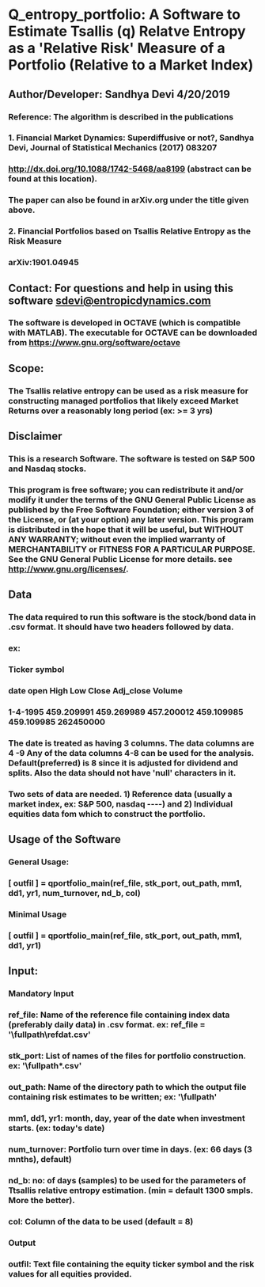 # Q_entropy_portfolio: A Software to Estimate Tsallis (q) Relatve Entropy as a 'Relative Risk' Measure of a Portfolio (Relative to a Market Index)

## Author/Developer:     Sandhya Devi     4/20/2019
### Reference: The algorithm is described in the publications
### 1.  Financial Market Dynamics: Superdiffusive or not?,  Sandhya Devi, Journal of Statistical Mechanics (2017) 083207
###     http://dx.doi.org/10.1088/1742-5468/aa8199 (abstract can be found at this location).
### The paper can also be found in arXiv.org under the title given above. 
    
### 2.  Financial Portfolios based on Tsallis Relative Entropy as the Risk Measure 
###   arXiv:1901.04945 

##  Contact: For questions and help in using this software sdevi@entropicdynamics.com

### The software is developed in OCTAVE (which is compatible with MATLAB). The executable for OCTAVE can be downloaded from https://www.gnu.org/software/octave


## Scope: 
### The Tsallis relative entropy can be used as a risk measure for constructing managed portfolios that likely exceed Market Returns over a reasonably long period (ex:  >= 3 yrs)

## Disclaimer
### This is a research Software. The software is tested on S&P 500 and Nasdaq stocks.
### This program is free software; you can redistribute it and/or modify it under the terms of the GNU General Public License as published by the Free Software Foundation; either version 3 of the License, or (at your option) any later version. This program is distributed in the hope that it will be useful, but WITHOUT ANY WARRANTY; without even the implied warranty of MERCHANTABILITY or FITNESS FOR A PARTICULAR PURPOSE. See the GNU General Public License for more details. see http://www.gnu.org/licenses/.

## Data 

### The data required to run this software is the stock/bond data in .csv format. It should have two headers followed by data. 
### ex:
### Ticker symbol
### date  open  High  Low  Close  Adj_close  Volume
### 1-4-1995 459.209991	459.269989	457.200012	459.109985	459.109985	262450000
### The date is treated as having 3 columns. The data columns are 4 -9 Any of the data columns 4-8 can be used for the analysis. Default(preferred)  is 8  since it is adjusted for dividend and splits. Also the data should not have 'null' characters in it.

### Two  sets of data are needed. 1) Reference data (usually a market index, ex: S&P 500, nasdaq ----) and 2) Individual equities data fom which to construct the portfolio. 

##	Usage of the Software

###  General Usage:
###  [ outfil ] = qportfolio_main(ref_file, stk_port, out_path, mm1, dd1, yr1, num_turnover, nd_b, col) 

###  Minimal Usage
###  [ outfil ] = qportfolio_main(ref_file, stk_port, out_path, mm1, dd1, yr1)

## Input:
### Mandatory Input
### ref_file: Name of the reference file containing index data (preferably daily data) in .csv format.  ex: ref_file = '\fullpath\refdat.csv'
### stk_port:  List of names of the files for portfolio construction.  ex: '\fullpath\*.csv' 
### out_path: Name of the directory path to which the output file containing risk estimates to be written;  ex: '\fullpath\' 
### mm1, dd1, yr1: month, day, year of the date when investment starts.  (ex: today's date)
### num_turnover: Portfolio turn over time in days. (ex: 66 days (3 mnths), default)

### nd_b: no: of days (samples) to be used for the parameters of Ttsallis relative entropy estimation. (min = default 1300 smpls. More the better).
### col: Column of the data to be used (default = 8)

###  Output

### outfil: Text file containing the  equity ticker symbol and the risk values for all equities provided.
###


